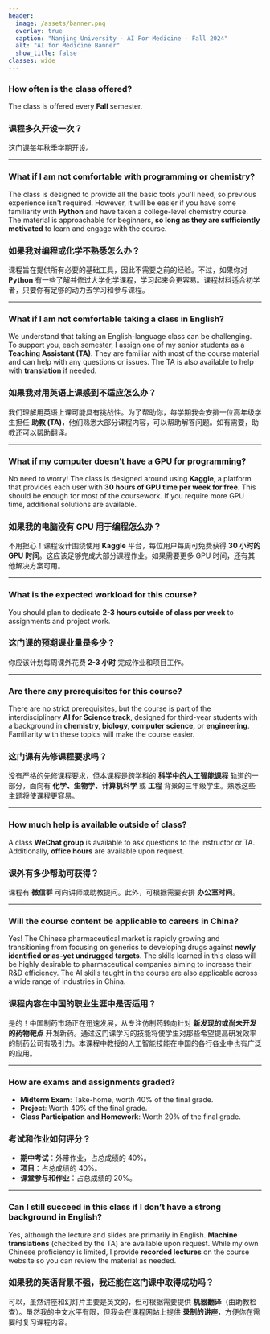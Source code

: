 ```yaml
---
header:
  image: /assets/banner.png
  overlay: true
  caption: "Nanjing University - AI For Medicine - Fall 2024"
  alt: "AI for Medicine Banner"
  show_title: false
classes: wide
---
```


### **How often is the class offered?**
The class is offered every **Fall** semester.

### **课程多久开设一次？**
这门课每年秋季学期开设。

---

### **What if I am not comfortable with programming or chemistry?**
The class is designed to provide all the basic tools you'll need, so previous experience isn't required. However, it will be easier if you have some familiarity with **Python** and have taken a college-level chemistry course. The material is approachable for beginners, **so long as they are sufficiently motivated** to learn and engage with the course.

### **如果我对编程或化学不熟悉怎么办？**
课程旨在提供所有必要的基础工具，因此不需要之前的经验。不过，如果你对 **Python** 有一些了解并修过大学化学课程，学习起来会更容易。课程材料适合初学者，只要你有足够的动力去学习和参与课程。

---

### **What if I am not comfortable taking a class in English?**
We understand that taking an English-language class can be challenging. To support you, each semester, I assign one of my senior students as a **Teaching Assistant (TA)**. They are familiar with most of the course material and can help with any questions or issues. The TA is also available to help with **translation** if needed.

### **如果我对用英语上课感到不适应怎么办？**
我们理解用英语上课可能具有挑战性。为了帮助你，每学期我会安排一位高年级学生担任 **助教 (TA)**，他们熟悉大部分课程内容，可以帮助解答问题。如有需要，助教还可以帮助翻译。

---

### **What if my computer doesn’t have a GPU for programming?**
No need to worry! The class is designed around using **Kaggle**, a platform that provides each user with **30 hours of GPU time per week for free**. This should be enough for most of the coursework. If you require more GPU time, additional solutions are available.

### **如果我的电脑没有 GPU 用于编程怎么办？**
不用担心！课程设计围绕使用 **Kaggle** 平台，每位用户每周可免费获得 **30 小时的 GPU 时间**。这应该足够完成大部分课程作业。如果需要更多 GPU 时间，还有其他解决方案可用。

---

### **What is the expected workload for this course?**
You should plan to dedicate **2-3 hours outside of class per week** to assignments and project work.

### **这门课的预期课业量是多少？**
你应该计划每周课外花费 **2-3 小时** 完成作业和项目工作。

---

### **Are there any prerequisites for this course?**
There are no strict prerequisites, but the course is part of the interdisciplinary **AI for Science track**, designed for third-year students with a background in **chemistry, biology, computer science,** or **engineering**. Familiarity with these topics will make the course easier.

### **这门课有先修课程要求吗？**
没有严格的先修课程要求，但本课程是跨学科的 **科学中的人工智能课程** 轨道的一部分，面向有 **化学、生物学、计算机科学** 或 **工程** 背景的三年级学生。熟悉这些主题将使课程更容易。

---

### **How much help is available outside of class?**
A class **WeChat group** is available to ask questions to the instructor or TA. Additionally, **office hours** are available upon request.

### **课外有多少帮助可获得？**
课程有 **微信群** 可向讲师或助教提问。此外，可根据需要安排 **办公室时间**。

---

### **Will the course content be applicable to careers in China?**
Yes! The Chinese pharmaceutical market is rapidly growing and transitioning from focusing on generics to developing drugs against **newly identified or as-yet undrugged targets**. The skills learned in this class will be highly desirable to pharmaceutical companies aiming to increase their R&D efficiency. The AI skills taught in the course are also applicable across a wide range of industries in China.

### **课程内容在中国的职业生涯中是否适用？**
是的！中国制药市场正在迅速发展，从专注仿制药转向针对 **新发现的或尚未开发的药物靶点** 开发新药。通过这门课学习的技能将使学生对那些希望提高研发效率的制药公司有吸引力。本课程中教授的人工智能技能在中国的各行各业中也有广泛的应用。

---

### **How are exams and assignments graded?**
- **Midterm Exam**: Take-home, worth 40% of the final grade.
- **Project**: Worth 40% of the final grade.
- **Class Participation and Homework**: Worth 20% of the final grade.

### **考试和作业如何评分？**
- **期中考试**：外带作业，占总成绩的 40%。
- **项目**：占总成绩的 40%。
- **课堂参与和作业**：占总成绩的 20%。

---

### **Can I still succeed in this class if I don’t have a strong background in English?**
Yes, although the lecture and slides are primarily in English. **Machine translations** (checked by the TA) are available upon request. While my own Chinese proficiency is limited, I provide **recorded lectures** on the course website so you can review the material as needed.

### **如果我的英语背景不强，我还能在这门课中取得成功吗？**
可以，虽然讲座和幻灯片主要是英文的，但可根据需要提供 **机器翻译**（由助教检查）。虽然我的中文水平有限，但我会在课程网站上提供 **录制的讲座**，方便你在需要时复习课程内容。
